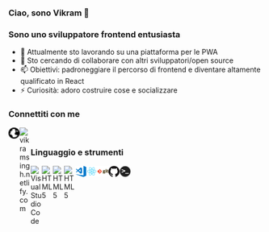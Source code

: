 <link href="https://cdn.jsdelivr.net/npm/remixicon@2.5.0/fonts/remixicon.css" rel="stylesheet">

### Ciao, sono Vikram 👋

### Sono uno sviluppatore frontend entusiasta
- 🔭 Attualmente sto lavorando su una piattaforma per le PWA
- 👯 Sto cercando di collaborare con altri sviluppatori/open source
- 📫 Obiettivi: padroneggiare il percorso di frontend e diventare altamente qualificato in React
- ⚡ Curiosità: adoro costruire cose e socializzare

### Connettiti con me

[<img align="left" alt="vikramsingh.netlify.com" width="22px" src="https://raw.githubusercontent.com/iconic/open-iconic/master/svg/globe.svg" />](https://vikramsingh.netlify.app/)
[<img align="left" alt="vikramsingh.netlify.com" width="22px" src="https://cdn.jsdelivr.net/npm/simple-icons@v3/icons/linkedin.svg" />](https://www.linkedin.com/in/singhviky/)

<br />

### Linguaggio e strumenti

<img align="left" width="22px" alt="Visual Studio Code" src="https://raw.githubusercontent.com/rhoit/mode-icons/dump/icons/js.png" /> 
<img align="left" width="22px" alt="HTML5" src="https://raw.githubusercontent.com/rhoit/mode-icons/dump/icons/html.png" /> 
<img align="left" width="22px" alt="HTML5" src="https://raw.githubusercontent.com/rhoit/mode-icons/dump/icons/css.png" /> 
<img align="left" width="22px" alt="HTML5" src="https://raw.githubusercontent.com/rhoit/mode-icons/dump/icons/sass.png" /> 
<img align="left" width="22px" alt="VS Code" src="https://raw.githubusercontent.com/github/explore/80688e429a7d4ef2fca1e82350fe8e3517d3494d/topics/visual-studio-code/visual-studio-code.png" />
<img align="left" width="22px" alt="ReactJS" src="https://raw.githubusercontent.com/github/explore/80688e429a7d4ef2fca1e82350fe8e3517d3494d/topics/react/react.png" />
<img align="left" width="22px" alt="Git" src="https://raw.githubusercontent.com/github/explore/80688e429a7d4ef2fca1e82350fe8e3517d3494d/topics/git/git.png" />
<img align="left" width="22px" alt="GitHub" src="https://raw.githubusercontent.com/github/explore/78df643247d429f6cc873026c0622819ad797942/topics/github/github.png" />
<img align="left" width="22px" alt="Terminal" src="https://raw.githubusercontent.com/github/explore/80688e429a7d4ef2fca1e82350fe8e3517d3494d/topics/terminal/terminal.png" />

